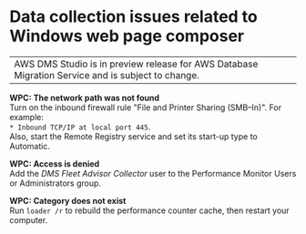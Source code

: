 # Data collection issues related to Windows web page composer<a name="CHAP_DMSStudio.Troubleshooting.WPC"></a>


|  | 
| --- |
| AWS DMS Studio is in preview release for AWS Database Migration Service and is subject to change\. | 

**WPC: The network path was not found**  
Turn on the inbound firewall rule "File and Printer Sharing \(SMB–In\)"\. For example:  
`* Inbound TCP/IP at local port 445`\.  
Also, start the Remote Registry service and set its start\-up type to Automatic\.

**WPC: Access is denied**  
Add the *DMS Fleet Advisor Collector* user to the Performance Monitor Users or Administrators group\.

**WPC: Category does not exist**  
Run `loader /r` to rebuild the performance counter cache, then restart your computer\.